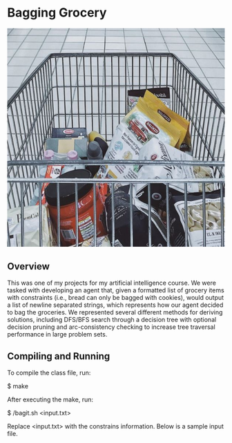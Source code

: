 # Bagging Grocery
![](images/Capture.JPG)

## Overview
This was one of my projects for my artificial intelligence course. We were tasked with developing an agent that, given a formatted list of grocery items with constraints (i.e., bread can only be bagged with cookies), would output a list of newline separated strings, which represents how our agent decided to bag the groceries. We represented several different methods for deriving solutions, including DFS/BFS search through a decision tree with optional decision pruning and arc-consistency checking to increase tree traversal performance in large problem sets.

## Compiling and Running
To compile the class file, run:

$ make

After executing the make, run:

$ /bagit.sh <input.txt>

Replace <input.txt> with the constrains information. Below is a sample input file. 



